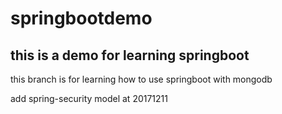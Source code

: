 # springbootdemo

## this is a demo for learning springboot

this branch is for learning how to use springboot with mongodb

add spring-security model at 20171211
